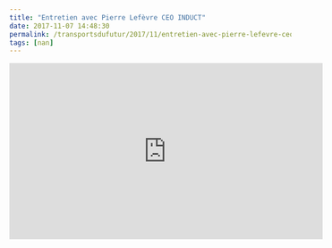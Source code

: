```yaml
---
title: "Entretien avec Pierre Lefèvre CEO INDUCT"
date: 2017-11-07 14:48:30
permalink: /transportsdufutur/2017/11/entretien-avec-pierre-lefevre-ceo-induct.html
tags: [nan]
---
```


<iframe width="560" height="315" src="https://www.youtube.com/embed/QiK1yJPmjfg" frameborder="0" allowfullscreen></iframe>
